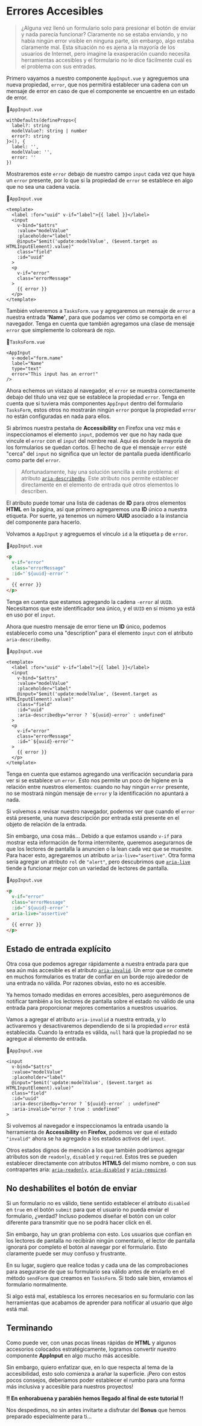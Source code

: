# Errores Accesibles

>¿Alguna vez llenó un formulario solo para presionar el botón de enviar y nada parecía funcionar? Claramente no se estaba enviando, y no había ningún error visible en ninguna parte, sin embargo, algo estaba claramente mal. Esta situación no es ajena a la mayoría de los usuarios de Internet, pero imagine la exasperación cuando necesita herramientas accesibles y el formulario no le dice fácilmente cuál es el problema con sus entradas.

Primero vayamos a nuestro componente `AppInput.vue` y agreguemos una nueva propiedad, `error`, que nos permitirá establecer una cadena con un mensaje de error en caso de que el componente se encuentre en un estado de error.

📃`AppInput.vue`
```ts{4,8}
withDefaults(defineProps<{
  label?: string
  modelValue?: string | number
  error?: string
}>(), {
  label: '',
  modelValue: '',
  error: ''
})
```

Mostraremos este `error` debajo de nuestro campo `input` cada vez que haya un `error` presente, por lo que si la propiedad de `error` se establece en algo que no sea una cadena vacía.

📃`AppInput.vue`
```vue{11,12,13,14,15,16}
<template>
  <label :for="uuid" v-if="label">{{ label }}</label>
  <input
    v-bind="$attrs"
    :value="modelValue"
    :placeholder="label"
    @input="$emit('update:modelValue', ($event.target as HTMLInputElement).value)"
    class="field"
    :id="uuid"  
  >
  <p
    v-if="error"
    class="errorMessage"
  >
    {{ error }}
  </p>
</template>
```

También volveremos a `TasksForm.vue` y agregaremos un mensaje de `error` a nuestra entrada **'Name'**, para que podamos ver cómo se comporta en el navegador. Tenga en cuenta que también agregamos una clase de mensaje `error` que simplemente lo coloreará de rojo.


📃`TasksForm.vue`
```html{5}
<AppInput
  v-model="form.name"
  label="Name"
  type="text"
  error="This input has an error!"
/>
```

Ahora echemos un vistazo al navegador, el `error` se muestra correctamente debajo del título una vez que se establece la propiedad `error`. Tenga en cuenta que si tuviera más componentes `AppInput` dentro del formulario `TasksForm`, estos otros no mostrarán ningún `error` porque la propiedad `error` no están configuradas en nada para ellos.

Si abrimos nuestra pestaña de **Accessibility** en Firefox una vez más e inspeccionamos el elemento `input`, podemos ver que no hay nada que vincule el `error` con el `input` del nombre real. Aquí es donde la mayoría de los formularios se quedan cortos. El hecho de que el mensaje `error` esté "cerca" del `input` no significa que un lector de pantalla pueda identificarlo como parte del `error`.

>Afortunadamente, hay una solución sencilla a este problema: el atributo [`aria-describedby`](https://developer.mozilla.org/en-US/docs/Web/Accessibility/ARIA/Attributes/aria-describedby). Este atributo nos permite establecer directamente en el elemento de entrada qué otros elementos lo describen.

El atributo puede tomar una lista de cadenas de **ID** para otros elementos **HTML** en la página, así que primero agregaremos una **ID** único a nuestra etiqueta. Por suerte, ya tenemos un número **UUID** asociado a la instancia del componente para hacerlo.

Volvamos a `AppInput` y agreguemos el vínculo `id` a la etiqueta `p` de `error`.

📃`AppInput.vue`
```html
<p
  v-if="error"
  class="errorMessage"
  :id="`${uuid}-error`"
>
  {{ error }}
</p>
```

Tenga en cuenta que estamos agregando la cadena `-error` al `UUID`. Necesitamos que este identificador sea único, y el `UUID` en sí mismo ya está en uso por el `input`.

Ahora que nuestro mensaje de error tiene un **ID** único, podemos establecerlo como una "description" para el elemento `input` con el atributo `aria-describedby`.

📃`AppInput.vue`
```vue{10}
<template>
  <label :for="uuid" v-if="label">{{ label }}</label>
  <input
    v-bind="$attrs"
    :value="modelValue"
    :placeholder="label"
    @input="$emit('update:modelValue', ($event.target as HTMLInputElement).value)"
    class="field"
    :id="uuid"    
    :aria-describedby="error ? `${uuid}-error` : undefined"
  >
  <p
    v-if="error"
    class="errorMessage"
    :id="`${uuid}-error`"
  >
    {{ error }}
  </p>
</template>
```

Tenga en cuenta que estamos agregando una verificación secundaria para ver si se establece un `error`. Esto nos permite un poco de higiene en la relación entre nuestros elementos: cuando no hay ningún `error` presente, no se mostrará ningún mensaje de `error` y la identificación no apuntará a nada.

Si volvemos a revisar nuestro navegador, podemos ver que cuando el `error` está presente, una nueva descripción por entrada está presente en el objeto de relación de la entrada.

Sin embargo, una cosa más... Debido a que estamos usando `v-if` para mostrar esta información de forma intermitente, queremos asegurarnos de que los lectores de pantalla la anuncien o la lean cada vez que se muestre. Para hacer esto, agregaremos un atributo `aria-live="asertive"`. Otra forma sería agregar un atributo `rol` de `"alert"`, pero descubrimos que [`aria-live`](https://developer.mozilla.org/en-US/docs/Web/Accessibility/ARIA/Attributes/aria-live) tiende a funcionar mejor con un variedad de lectores de pantalla.

📃`AppInput.vue`
```html
<p
  v-if="error"
  class="errorMessage"
  :id="`${uuid}-error`"
  aria-live="assertive"
>
  {{ error }}
</p>
```

## Estado de entrada explícito

Otra cosa que podemos agregar rápidamente a nuestra entrada para que sea aún más accesible es el atributo [`aria-invalid`](https://developer.mozilla.org/en-US/docs/Web/Accessibility/ARIA/Attributes/aria-invalid). Un error que se comete en muchos formularios es tratar de confiar en un borde rojo alrededor de una entrada no válida. Por razones obvias, esto no es accesible.

Ya hemos tomado medidas en errores accesibles, pero asegurémonos de notificar también a los lectores de pantalla sobre el estado no válido de una entrada para proporcionar mejores comentarios a nuestros usuarios.

Vamos a agregar el atributo `aria-invalid` a nuestra entrada, y lo activaremos y desactivaremos dependiendo de si la propiedad `error` está establecida. Cuando la entrada es válida, `null` hará que la propiedad no se agregue al elemento de entrada.

📃`AppInput.vue`
```html{9}
<input
  v-bind="$attrs"
  :value="modelValue"
  :placeholder="label"
  @input="$emit('update:modelValue', ($event.target as HTMLInputElement).value)"
  class="field"
  :id="uuid"    
  :aria-describedby="error ? `${uuid}-error` : undefined"
  :aria-invalid="error ? true : undefined"
>
```

Si volvemos al navegador e inspeccionamos la entrada usando la herramienta de **Accessibility** en **Firefox**, podemos ver que el estado `"invalid"` ahora se ha agregado a los estados activos del `input`.

Otros estados dignos de mención a los que también podríamos agregar atributos son de `readonly`, `disabled` y `required`. Estos tres se pueden establecer directamente con atributos **HTML5** del mismo nombre, o con sus contrapartes aria: [`aria-readonly`](https://developer.mozilla.org/en-US/docs/Web/Accessibility/ARIA/Attributes/aria-readonly), [`aria-disabled`](https://developer.mozilla.org/en-US/docs/Web/Accessibility/ARIA/Attributes/aria-disabled) y [`aria-required`](https://developer.mozilla.org/en-US/docs/Web/Accessibility/ARIA/Attributes/aria-required).

## No deshabilites el botón de enviar

Si un formulario no es válido, tiene sentido establecer el atributo `disabled` en `true` en el botón `submit` para que el usuario no pueda enviar el formulario, ¿verdad? Incluso podemos diseñar el botón con un color diferente para transmitir que no se podrá hacer click en él.

Sin embargo, hay un gran problema con esto. Los usuarios que confían en los lectores de pantalla no recibirán ningún comentario, el lector de pantalla ignorará por completo el botón al navegar por el formulario. Esto claramente puede ser muy confuso y frustrante.

En su lugar, sugiero que realice todas y cada una de las comprobaciones para asegurarse de que su formulario sea válido antes de enviarlo en el método `sendForm` que creamos en `TasksForm`. Si todo sale bien, enviamos el formulario normalmente.

Si algo está mal, establesca los errores necesarios en su formulario con las herramientas que acabamos de aprender para notificar al usuario que algo está mal.

## Terminando

Como puede ver, con unas pocas líneas rápidas de **HTML** y algunos accesorios colocados estratégicamente, logramos convertir nuestro componente **AppInput** en algo mucho más accesible.

Sin embargo, quiero enfatizar que, en lo que respecta al tema de la accesibilidad, esto solo comienza a arañar la superficie. ¡Pero con estos pocos consejos, deberíamos poder establecer el rumbo para una forma más inclusiva y accesible para nuestros proyectos!

**!! En enhorabuena y parabién hemos llegado al final de este tutorial !!**

Nos despedimos, no sin antes invitarte a disfrutar del **Bonus** que hemos preparado especialmente para ti...
